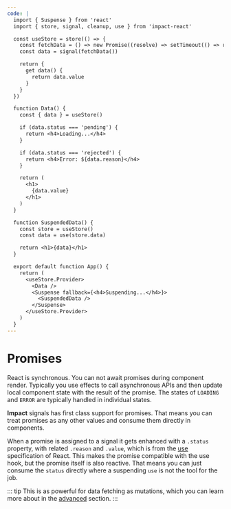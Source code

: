 ```yaml
---
code: |
  import { Suspense } from 'react'
  import { store, signal, cleanup, use } from 'impact-react'

  const useStore = store(() => {
    const fetchData = () => new Promise((resolve) => setTimeout(() => resolve('DATA'), 2000))
    const data = signal(fetchData())

    return {
      get data() {
        return data.value
      }
    }
  })

  function Data() {
    const { data } = useStore()

    if (data.status === 'pending') {
      return <h4>Loading...</h4>
    }

    if (data.status === 'rejected') {
      return <h4>Error: ${data.reason}</h4>
    }

    return (
      <h1>
        {data.value}
      </h1>
    )
  }

  function SuspendedData() {
    const store = useStore()
    const data = use(store.data)

    return <h1>{data}</h1>
  }

  export default function App() {
    return (
      <useStore.Provider>
        <Data />
        <Suspense fallback={<h4>Suspending...</h4>}>
          <SuspendedData />
        </Suspense>
      </useStore.Provider>
    )
  }
---
```


# Promises

React is synchronous. You can not await promises during component render. Typically you use effects to call asynchronous APIs and then update local component state with the result of the promise. The states of `LOADING` and `ERROR` are typically handled in individual states.

**Impact** signals has first class support for promises. That means you can treat promises as any other values and consume them directly in components.

When a promise is assigned to a signal it gets enhanced with a `.status` property, with related `.reason` and `.value`, which is from the [use]() specification of React. This makes the promise compatible with the use hook, but the promise itself is also reactive. That means you can just consume the `status` directly where a suspending `use` is not the tool for the job.


::: tip
This is as powerful for data fetching as mutations, which you can learn more about in the [advanced]() section.
:::

<ClientOnly>
 <Playground />
</ClientOnly>